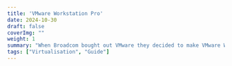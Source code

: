 ```yaml
---
title: 'VMware Workstation Pro'
date: 2024-10-30
draft: false
coverImg: ""
weight: 1
summary: "When Broadcom bought out VMware they decided to make VMware Workstation Pro Free for Personal Use this is a guide on how to claim and use if you haven't before"
tags: ["Virtualisation", "Guide"]
---
```


